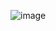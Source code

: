 ![image](https://media.discordapp.net/attachments/1075428042601676900/1298474281428193370/image.png?ex=6719b1e9&is=67186069&hm=7314acf7cb1ece578e3cd27f46b54d182daa7215b365d09e7bbe1625b82c9ceb&=&format=webp&quality=lossless&width=411&height=311)
